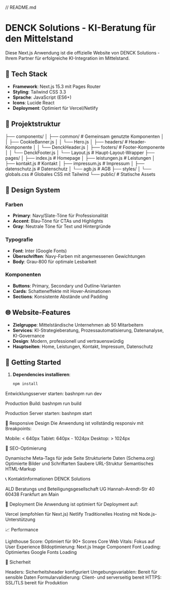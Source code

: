 // README.md
# DENCK Solutions - KI-Beratung für den Mittelstand

Diese Next.js Anwendung ist die offizielle Website von DENCK Solutions - Ihrem Partner für erfolgreiche KI-Integration im Mittelstand.

## 🚀 Tech Stack

- **Framework**: Next.js 15.3 mit Pages Router
- **Styling**: Tailwind CSS 3.3
- **Sprache**: JavaScript (ES6+)
- **Icons**: Lucide React
- **Deployment**: Optimiert für Vercel/Netlify

## 📁 Projektstruktur
├── components/
│   ├── common/           # Gemeinsam genutzte Komponenten
│   │   ├── CookieBanner.js
│   │   └── Hero.js
│   ├── headers/          # Header-Komponente
│   │   └── DenckHeader.js
│   ├── footers/          # Footer-Komponente
│   │   └── DenckFooter.js
│   └── Layout.js         # Haupt-Layout-Wrapper
├── pages/
│   ├── index.js          # Homepage
│   ├── leistungen.js     # Leistungen
│   ├── kontakt.js        # Kontakt
│   ├── impressum.js      # Impressum
│   ├── datenschutz.js    # Datenschutz
│   └── agb.js           # AGB
├── styles/
│   └── globals.css       # Globales CSS mit Tailwind
└── public/               # Statische Assets

## 🎨 Design System

### Farben
- **Primary**: Navy/Slate-Töne für Professionalität
- **Accent**: Blau-Töne für CTAs und Highlights
- **Gray**: Neutrale Töne für Text und Hintergründe

### Typografie
- **Font**: Inter (Google Fonts)
- **Überschriften**: Navy-Farben mit angemessenen Gewichtungen
- **Body**: Grau-800 für optimale Lesbarkeit

### Komponenten
- **Buttons**: Primary, Secondary und Outline-Varianten
- **Cards**: Schatteneffekte mit Hover-Animationen
- **Sections**: Konsistente Abstände und Padding

## 🌐 Website-Features

- **Zielgruppe**: Mittelständische Unternehmen ab 50 Mitarbeitern
- **Services**: KI-Strategieberatung, Prozessautomatisierung, Datenanalyse, KI-Governance
- **Design**: Modern, professionell und vertrauenswürdig
- **Hauptseiten**: Home, Leistungen, Kontakt, Impressum, Datenschutz

## 🔧 Getting Started

1. **Dependencies installieren**:
   ```bash
   npm install

Entwicklungsserver starten:
bashnpm run dev

Production Build:
bashnpm run build

Production Server starten:
bashnpm start


📱 Responsive Design
Die Anwendung ist vollständig responsiv mit Breakpoints:

Mobile: < 640px
Tablet: 640px - 1024px
Desktop: > 1024px

🎯 SEO-Optimierung

Dynamische Meta-Tags für jede Seite
Strukturierte Daten (Schema.org)
Optimierte Bilder und Schriftarten
Saubere URL-Struktur
Semantisches HTML-Markup

📞 Kontaktinformationen
DENCK Solutions

ALD Beratungs und Beteiligungsgesellschaft UG
Hannah-Arendt-Str 40
60438 Frankfurt am Main

🚀 Deployment
Die Anwendung ist optimiert für Deployment auf:

Vercel (empfohlen für Next.js)
Netlify
Traditionelles Hosting mit Node.js-Unterstützung

📈 Performance

Lighthouse Score: Optimiert für 90+ Scores
Core Web Vitals: Fokus auf User Experience
Bildoptimierung: Next.js Image Component
Font Loading: Optimiertes Google Fonts Loading

🔐 Sicherheit

Headers: Sicherheitsheader konfiguriert
Umgebungsvariablen: Bereit für sensible Daten
Formularvalidierung: Client- und serverseitig bereit
HTTPS: SSL/TLS bereit für Produktion

